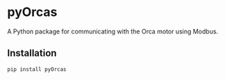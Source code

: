 # pyOrcas

A Python package for communicating with the Orca motor using Modbus.

## Installation

```sh
pip install pyOrcas